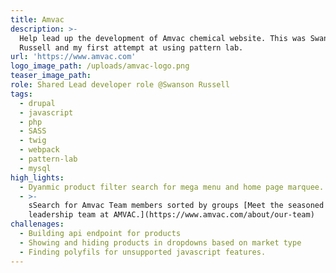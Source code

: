 ```yaml
---
title: Amvac
description: >-
  Help lead up the development of Amvac chemical website. This was Swanson
  Russell and my first attempt at using pattern lab.
url: 'https://www.amvac.com'
logo_image_path: /uploads/amvac-logo.png
teaser_image_path:
role: Shared Lead developer role @Swanson Russell
tags:
  - drupal
  - javascript
  - php
  - SASS
  - twig
  - webpack
  - pattern-lab
  - mysql
high_lights:
  - Dyanmic product filter search for mega menu and home page marquee.
  - >-
    sSearch for Amvac Team members sorted by groups [Meet the seasoned executive
    leadership team at AMVAC.](https://www.amvac.com/about/our-team)
challenages:
  - Building api endpoint for products
  - Showing and hiding products in dropdowns based on market type
  - Finding polyfils for unsupported javascript features.
---
```



